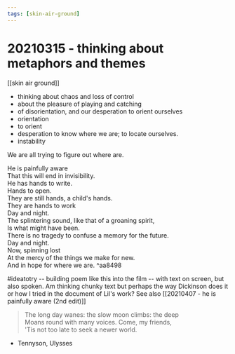 ```yaml
---
tags: [skin-air-ground] 
---
```


# 20210315 - thinking about metaphors and themes

[[skin air ground]]

- thinking about chaos and loss of control
- about the pleasure of playing and catching
- of disorientation, and our desperation to orient ourselves 
- orientation
- to orient
- desperation to know where we are; to locate ourselves. 
- instability

We are all trying to figure out where are.

He is painfully aware  
That this will end in invisibility.  
He has hands to write.  
Hands to open.  
They are still hands, a child's hands.  
They are hands to work  
Day and night.  
The splintering sound, like that of a groaning spirit,  
Is what might have been.  
There is no tragedy to confuse a memory for the future.  
Day and night.  
Now, spinning lost  
At the mercy of the things we make for new.  
And in hope for where we are.  ^aa8498

#ideatotry -- building poem like this into the film -- with text on screen, but also spoken. Am thinking chunky text but perhaps the way Dickinson does it or how I tried in the document of Lil's work? See also [[20210407 - he is painfully aware (2nd edit)]]

>The long day wanes: the slow moon climbs: the deep 
>Moans round with many voices. Come, my friends, 
>'Tis not too late to seek a newer world.

- Tennyson, Ulysses

